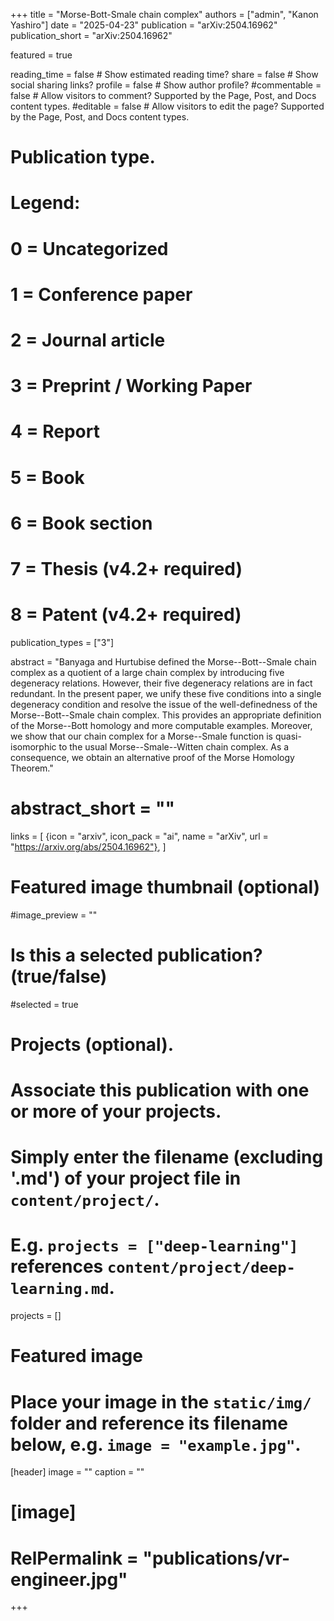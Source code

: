 +++
title = "Morse-Bott-Smale chain complex"
authors = ["admin", "Kanon Yashiro"]
date = "2025-04-23"
publication = "arXiv:2504.16962"
publication_short = "arXiv:2504.16962"

featured = true

reading_time = false  # Show estimated reading time?
share = false  # Show social sharing links?
profile = false  # Show author profile?
#commentable = false  # Allow visitors to comment? Supported by the Page, Post, and Docs content types.
#editable = false  # Allow visitors to edit the page? Supported by the Page, Post, and Docs content types.

# Publication type.
# Legend:
# 0 = Uncategorized
# 1 = Conference paper
# 2 = Journal article
# 3 = Preprint / Working Paper
# 4 = Report
# 5 = Book
# 6 = Book section
# 7 = Thesis (v4.2+ required)
# 8 = Patent (v4.2+ required)
publication_types = ["3"]

abstract = "Banyaga and Hurtubise defined the Morse--Bott--Smale chain complex as a quotient of a large chain complex by introducing five degeneracy relations. However, their five degeneracy relations are in fact redundant. In the present paper, we unify these five conditions into a single degeneracy condition and resolve the issue of the well-definedness of the Morse--Bott--Smale chain complex. This provides an appropriate definition of the Morse--Bott homology and more computable examples. Moreover, we show that our chain complex for a Morse--Smale function is quasi-isomorphic to the usual Morse--Smale--Witten chain complex. As a consequence, we obtain an alternative proof of the Morse Homology Theorem."
# abstract_short = ""

links = [
  {icon = "arxiv", icon_pack = "ai", name = "arXiv", url = "https://arxiv.org/abs/2504.16962"},
  ]

# Featured image thumbnail (optional)
#image_preview = ""

# Is this a selected publication? (true/false)
#selected = true

# Projects (optional).
#   Associate this publication with one or more of your projects.
#   Simply enter the filename (excluding '.md') of your project file in `content/project/`.
#   E.g. `projects = ["deep-learning"]` references `content/project/deep-learning.md`.
projects = []

# Featured image
# Place your image in the `static/img/` folder and reference its filename below, e.g. `image = "example.jpg"`.
[header]
image = ""
caption = ""

# [image]
# RelPermalink = "publications/vr-engineer.jpg"
+++
